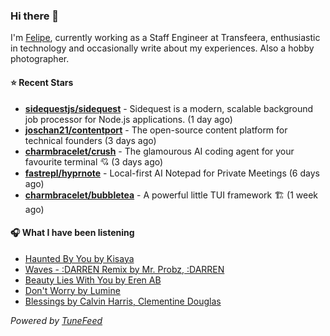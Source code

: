 ### Hi there 👋

I'm [Felipe](https://felipevm.com), currently working as a Staff Engineer at Transfeera, enthusiastic in technology and occasionally write about my experiences. Also a hobby photographer.

#### ⭐ Recent Stars
- **[sidequestjs/sidequest](https://github.com/sidequestjs/sidequest)** - Sidequest is a modern, scalable background job processor for Node.js applications. (1 day ago)
- **[joschan21/contentport](https://github.com/joschan21/contentport)** - The open-source content platform for technical founders (3 days ago)
- **[charmbracelet/crush](https://github.com/charmbracelet/crush)** - The glamourous AI coding agent for your favourite terminal 💘 (3 days ago)
- **[fastrepl/hyprnote](https://github.com/fastrepl/hyprnote)** - Local-first AI Notepad for Private Meetings (6 days ago)
- **[charmbracelet/bubbletea](https://github.com/charmbracelet/bubbletea)** - A powerful little TUI framework 🏗 (1 week ago)

#### 🎧 What I have been listening
- [Haunted By You by Kisaya](https://open.spotify.com/track/0oeoFnzBtWeWhkzISedXTS)
- [Waves - :DARREN Remix by Mr. Probz, :DARREN](https://open.spotify.com/track/3o4evb4nIjAthxMify0LrF)
- [Beauty Lies With You by Eren AB](https://open.spotify.com/track/3VO9r9r4n1aimi2AZ9V4om)
- [Don&#39;t Worry by Lumine](https://open.spotify.com/track/5YGSoLBgQC6Mt58qFJvGwU)
- [Blessings by Calvin Harris, Clementine Douglas](https://open.spotify.com/track/78nx0HDJIFD5xDq2L5420Z)

_Powered by [TuneFeed](https://tunefeed.app?ref=github.com)_
